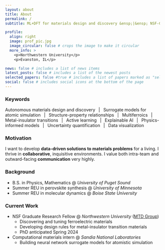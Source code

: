 ```yaml
---
layout: about
title: About
permalink: /
subtitle: ML+DFT for materials design and discovery &ensp;|&ensp; NSF-GRF &ensp;|&ensp; Rondinelli Group

profile:
  align: right
  image: prof_pic.jpg
  image_circular: false # crops the image to make it circular
  more_info: >
    <p>Northwestern University</p>
    <p>Evanston, IL</p>

news: false # includes a list of news items
latest_posts: false # includes a list of the newest posts
selected_papers: false #true # includes a list of papers marked as "selected={true}"
social: false # includes social icons at the bottom of the page
---
```


<!-- TODO:
    - Add icons for background schools
 -->

### Keywords
Autonomous materials design and discovery &ensp;|&ensp; Surrogate models for atomic simulation &ensp;|&ensp; Structure-property relationships &ensp;|&ensp; Multiferroics &ensp;|&ensp; Metal-insulator transitions &ensp;|&ensp; Active learning &ensp;|&ensp; Explainable AI &ensp;|&ensp; Physics-informed models &ensp;|&ensp; Uncertainty quantification &ensp;|&ensp; Data visualization


### Motivation
I want to develop **data-driven solutions to materials problems** for a living. I thrive in **collaborative**, inquisitive environments. I value both intra-team and outward-facing **communication** very highly. 

### Background
- B.S. in Physics, Mathematics @ *University of Puget Sound*
- Summer REU in perovskite synthesis @ *University of Minnesota*
- Summer REU in molecular dynamics @ *Boise State University*

### Current Work
- NSF Graduate Research Fellow @ *Northwestern University* ([MTD Group](https://mtd.mccormick.northwestern.edu/))
    - Discovering and tuning ferroelectric materials
    - Developing design rules for metal-insulator transition materials
    - PhD anticipated Spring 2024
- Computational materials intern @ *Sandia National Laboratories*
    - Building neural network surrogate models for atomistic simulation

<!-- ### Future Work
- Open to: Research and analytics positions in materials science, data science, and everything in between
- Dream job: Building autonomous materials discovery workflows -->


<!-- - **Current work**: I leverage materials informatics and first-principles methods to study the structure-property relationships in inorganic materials. -->
<!-- - Broad competency across Bayesian and frequentist machine learning methods and first-principles calculation, in both high-throughput and high-fidelity settings  -->
<!-- For my thesis work, I leverage materials informatics and first-principles methods to study the structure-property relationships in inorganic materials. My current foci are , active learning in neural network surrogate models for atomistic simulation, and elucidating the interplay between electronic, magnetic, and lattice-dynamical forces that drive metal-insulator transitions. -->

<!-- Write your biography here. Tell the world about yourself. Link to your favorite [subreddit](http://reddit.com). You can put a picture in, too. The code is already in, just name your picture `prof_pic.jpg` and put it in the `img/` folder.

Put your address / P.O. box / other info right below your picture. You can also disable any of these elements by editing `profile` property of the YAML header of your `_pages/about.md`. Edit `_bibliography/papers.bib` and Jekyll will render your [publications page](/al-folio/publications/) automatically.

Link to your social media connections, too. This theme is set up to use [Font Awesome icons](https://fontawesome.com/) and [Academicons](https://jpswalsh.github.io/academicons/), like the ones below. Add your Facebook, Twitter, LinkedIn, Google Scholar, or just disable all of them. -->
